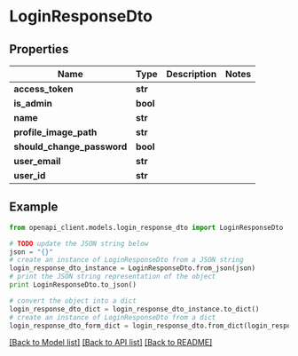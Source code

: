 # LoginResponseDto


## Properties

Name | Type | Description | Notes
------------ | ------------- | ------------- | -------------
**access_token** | **str** |  | 
**is_admin** | **bool** |  | 
**name** | **str** |  | 
**profile_image_path** | **str** |  | 
**should_change_password** | **bool** |  | 
**user_email** | **str** |  | 
**user_id** | **str** |  | 

## Example

```python
from openapi_client.models.login_response_dto import LoginResponseDto

# TODO update the JSON string below
json = "{}"
# create an instance of LoginResponseDto from a JSON string
login_response_dto_instance = LoginResponseDto.from_json(json)
# print the JSON string representation of the object
print LoginResponseDto.to_json()

# convert the object into a dict
login_response_dto_dict = login_response_dto_instance.to_dict()
# create an instance of LoginResponseDto from a dict
login_response_dto_form_dict = login_response_dto.from_dict(login_response_dto_dict)
```
[[Back to Model list]](../README.md#documentation-for-models) [[Back to API list]](../README.md#documentation-for-api-endpoints) [[Back to README]](../README.md)


